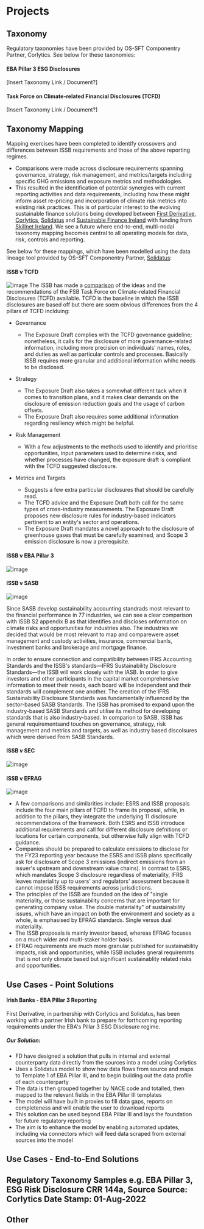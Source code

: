# Projects

## Taxonomy

Regulatory taxonomies have been provided by OS-SFT Componentry Partner, Corlytics. See below for these taxonomies:

#### EBA Pillar 3 ESG Disclosures 

[Insert Taxonomy Link / Document?]

#### Task Force on Climate-related Financial Disclosures (TCFD)

[Insert Taxonomy Link / Document?]

## Taxonomy Mapping

Mapping exercises have been completed to identify crossovers and differences between ISSB requirements and those of the above reporting regimes.
- Comparisons were made across disclosure requirements spanning governance, strategy, risk management, and metrics/targets including specific GHG emissions and exposure metrics and methodologies.
- This resulted in the identification of potential synergies with current reporting activities and data requirements, including how these might inform asset re-pricing and incorporation of climate risk metrics into existing risk practices. This is of particular interest to the evolving sustainable finance solutions being developed between [First Derivative](https://firstderivative.com/sustainable-finance/), [Corlytics](https://www.corlytics.com/), [Solidatus](https://www.solidatus.com/) and [Sustainable Finance Ireland](https://www.sustainablefinance.ie/) with funding from [Skillnet Ireland](https://www.skillnetireland.ie/).
We see a future where end-to-end, multi-nodal taxonomy mapping becomes central to all operating models for data, risk, controls and reporting.

See below for these mappings, which have been modelled using the data lineage tool provided by OS-SFT Componentry Partner, [Solidatus](https://trial.solidatus.com/viewer/62cc23ee183906050cfcbeae):

#### ISSB v TCFD
![image](https://user-images.githubusercontent.com/112077283/187191045-d1b9df41-494f-488e-b496-7fb3bd6e09e5.png)
The ISSB has made a [comparison](https://www.ifrs.org/content/dam/ifrs/project/climate-related-disclosures/comparison-draft-ifrs-s2-climate-related-disclosures-with-the-tcfd-recommendations.pdf) of the ideas and the recommendations of the FSB Task Force on Climate-related Financial Disclosures (TCFD) available.
TCFD is the baseline in which the ISSB disclosures are based off but there are soem obvious differences from the 4 pillars of TCFD inclduing: 
* Governance
  * The Exposure Draft complies with the TCFD governance guideline; nonetheless, it calls for the disclosure of more governance-related information, including more precision on individuals' names, roles, and duties as well as particular controls and processes. Basically ISSB requires more granular and additional information whihc needs to be disclosed.
  
* Strategy
  * The Exposure Draft also takes a somewhat different tack when it comes to transition plans, and it makes clear demands on the disclosure of emission reduction goals and the usage of carbon offsets.
  * The Exposure Draft also requires some additional information regarding resiliency which might be helpful. 
  
* Risk Management 
  * With a few adjustments to the methods used to identify and prioritise opportunities, input parameters used to determine risks, and whether processes have changed, the exposure draft is compliant with the TCFD suggested disclosure.

* Metrics and Targets
  * Suggests a few extra particular disclosures that should be carefully read.
  * The TCFD advice and the Exposure Draft both call for the same types of cross-industry measurements. The Exposure Draft proposes new disclosure rules for industry-based indicators pertinent to an entity's sector and operations.
  * The Exposure Draft mandates a novel approach to the disclosure of greenhouse gases that must be carefully examined, and Scope 3 emission disclosure is now a prerequisite.

#### ISSB v EBA Pillar 3
![image](https://user-images.githubusercontent.com/112077283/187191588-2b83a303-17ab-40d4-96be-1b78a3b07adf.png)



#### ISSB v SASB 
![image](https://user-images.githubusercontent.com/112077283/187191741-a5b40688-0e66-43e8-a8a6-07216cfc0750.png)

Since SASB develop sustainability accounting standrads most relevant to the financial performance in 77 industries, we can see a clear comparison with ISSB S2 appendix B as that identifies and discloses onformation on climate risks and opportunities for industries also. The industries we decided that would be most relevant to map and comparewere asset management and custody activities, insurance, commercial banls, investment banks and brokerage and mortgage finance. 

In order to ensure connection and compatibility between IFRS Accounting Standards and the ISSB's standards—IFRS Sustainability Disclosure Standards—the ISSB will work closely with the IASB. In order to give investors and other participants in the capital market comprehensive information to meet their needs, each board will be independent and their standards will complement one another. The creation of the IFRS Sustainability Disclosure Standards was fundamentally influenced by the sector-based SASB Standards. The ISSB has promised to expand upon the industry-based SASB Standards and utilise its method for developing standards that is also industry-based.
In comparion to SASB, ISSB has general requirementsand touches on governance, strategy, risk management and metrics and targets, as well as industry based discolsures which were derived From SASB Standards. 

#### ISSB v SEC
![image](https://user-images.githubusercontent.com/112077283/187191870-84efc32f-09c3-49db-955d-f88e095e3bbc.png)



#### ISSB v EFRAG 
![image](https://user-images.githubusercontent.com/112077283/187192217-1f102891-479f-461b-b3c2-c7d9239aa097.png)
* A few comparisons and similarities include: ESRS and ISSB proposals include the four main pillars of TCFD to frame its proposal, while, in addition to the pillars, they integrate the underlying 11 disclosure recommendations of the framework. Both ESRS and ISSB introduce additional requirements and call for different
disclosure defnitions or locations for certain components, but otherwise fully align with TCFD guidance. 
* Companies should be prepared to calculate emissions to disclose for the FY23 reporting year because the ESRS and ISSB plans specifically ask for disclosure of Scope 3 emissions (indirect emissions from an issuer's upstream and downstream value chains). In contrast to ESRS, which mandates Scope 3 disclosure regardless of materiality, IFRS leaves materiality up to users' and regulators' assessment because it cannot impose ISSB requirements across jurisdictions.
* The principles of the ISSB are founded on the idea of "single materiality, or those sustainability concerns that are important for generating company value. The double materiality" of sustainability issues, which have an impact on both the environment and society as a whole, is emphasised by EFRAG standards. Single versus dual materiality.
* The ISSB proposals is mainly investor based, whereas EFRAG focuses on a much wider and multi-staker holder basis.
* EFRAG requirements are much more granular published for sustainability impacts, risk and opportunities, while ISSB includes gneral requiremnts that is not only climate based but significant sustainablity related risks and opportunities. 

## Use Cases - Point Solutions

#### Irish Banks - EBA Pillar 3 Reporting

First Derivative, in partnership with Corlytics and Solidatus, has been working with a partner Irish bank to prepare for forthcoming reporting requirements under the EBA's Pillar 3 ESG Disclosure regime. 

##### Our Solution:
- FD have designed a solution that pulls in internal and external counterparty data directly from the sources into a model using Corlytics
- Uses a Solidatus model to show how data flows from source and maps to Template 1 of EBA Pillar III, and to begin building out the data profile of each counterparty
- The data is then grouped together by NACE code and totalled, then mapped to the relevant fields in the EBA Pillar III templates
- The model will have built in proxies to fill data gaps, reports on completeness and will enable the user to download reports
- This solution can be used beyond EBA Pillar III and lays the foundation for future regulatory reporting
- The aim is to enhance the model by enabling automated updates, including via connectors which will feed data scraped from external sources into the model

## Use Cases - End-to-End Solutions

## Regulatory Taxonomy Samples e.g. EBA Pillar 3, ESG Risk Disclosure CRR 144a, Source Source: Corlytics Date Stamp: 01-Aug-2022

## Other
